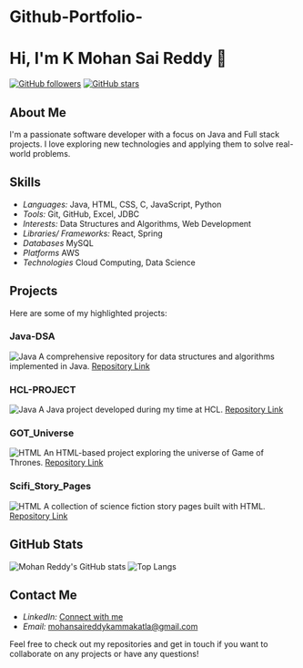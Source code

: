 # Github-Portfolio-
# Hi, I'm K Mohan Sai Reddy 👋

[![GitHub followers](https://img.shields.io/github/followers/mohanreddy3?style=social)](https://github.com/mohanreddy3)
[![GitHub stars](https://img.shields.io/github/stars/mohanreddy3?style=social)](https://github.com/mohanreddy3)

## About Me
I'm a passionate software developer with a focus on Java and Full stack projects. I love exploring new technologies and applying them to solve real-world problems.

## Skills
- *Languages:* Java, HTML, CSS, C, JavaScript, Python
- *Tools:* Git, GitHub, Excel, JDBC
- *Interests:* Data Structures and Algorithms, Web Development
- *Libraries/ Frameworks:* React, Spring
- *Databases* MySQL
- *Platforms* AWS
- *Technologies* Cloud Computing, Data Science

## Projects
Here are some of my highlighted projects:

### Java-DSA
![Java](https://img.shields.io/badge/Java-ED8B00?style=for-the-badge&logo=java&logoColor=white)
A comprehensive repository for data structures and algorithms implemented in Java.
[Repository Link](https://github.com/mohanreddy3/Java-DSA)

### HCL-PROJECT
![Java](https://img.shields.io/badge/Java-ED8B00?style=for-the-badge&logo=java&logoColor=white)
A Java project developed during my time at HCL.
[Repository Link](https://github.com/mohanreddy3/HCL-PROJECT)

### GOT_Universe
![HTML](https://img.shields.io/badge/HTML-E34F26?style=for-the-badge&logo=html5&logoColor=white)
An HTML-based project exploring the universe of Game of Thrones.
[Repository Link](https://github.com/mohanreddy3/GOT_Universe)

### Scifi_Story_Pages
![HTML](https://img.shields.io/badge/HTML-E34F26?style=for-the-badge&logo=html5&logoColor=white)
A collection of science fiction story pages built with HTML.
[Repository Link](https://github.com/mohanreddy3/Scifi_Story_Pages)

## GitHub Stats
![Mohan Reddy's GitHub stats](https://github-readme-stats.vercel.app/api?username=mohanreddy3&show_icons=true&theme=radical)
![Top Langs](https://github-readme-stats.vercel.app/api/top-langs/?username=mohanreddy3&layout=compact&theme=radical)

## Contact Me
- *LinkedIn:* [Connect with me](https://www.linkedin.com/in/mohan-sai-reddy-kammakatla-3b3147245/)
- *Email:* mohansaireddykammakatla@gmail.com

Feel free to check out my repositories and get in touch if you want to collaborate on any projects or have any questions!
